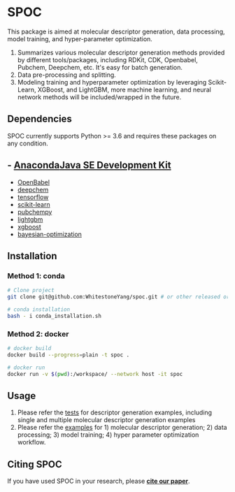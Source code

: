 # SPOC

This package is aimed at molecular descriptor generation, data processing, model training, and hyper-parameter optimization.

1. Summarizes various molecular descriptor generation methods provided by different tools/packages, including RDKit, CDK, Openbabel, Pubchem, Deepchem, etc. It's easy for batch generation.
2. Data pre-processing and splitting.
3. Modeling training and hyperparameter optimization by leveraging Scikit-Learn, XGBoost, and LightGBM, more machine learning, and neural network methods will be included/wrapped in the future.

## Dependencies

SPOC currently supports Python >= 3.6 and requires these packages on any condition.

## - [Anaconda](https://www.anaconda.com/)[Java SE Development Kit](https://www.oracle.com)

- [OpenBabel](http://openbabel.org)
- [deepchem](https://github.com/deepchem/deepchem)
- [tensorflow](https://www.tensorflow.org/install)
- [scikit-learn](https://scikit-learn.org)
- [pubchempy](https://github.com/mcs07/PubChemPy)
- [lightgbm](https://github.com/microsoft/LightGBM)
- [xgboost](https://github.com/dmlc/xgboost)
- [bayesian-optimization](https://github.com/fmfn/BayesianOptimization)

## Installation


### Method 1: conda 

```bash
# Clone project
git clone git@github.com:WhitestoneYang/spoc.git # or other released or tagged version.

# conda installation
bash - i conda_installation.sh
```

### Method 2: docker

```bash
# docker build
docker build --progress=plain -t spoc .

# docker run
docker run -v $(pwd):/workspace/ --network host -it spoc
```

## Usage

1. Please refer the [tests](./tests) for descriptor generation examples, including single and multiple molecular descriptor generation examples
2. Please refer the [examples](./examples) for 1) molecular descriptor generation; 2) data processing; 3) model training; 4) hyper parameter optimization workflow.

## Citing SPOC

If you have used SPOC in your research, please [**cite our paper**](https://chemistry-europe.onlinelibrary.wiley.com/doi/10.1002/cphc.202200255).
